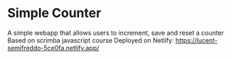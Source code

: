 # Simple Counter

A simple webapp that allows users to increment, save and reset a counter
Based on scrimba javascript course
Deployed on Netlify: https://lucent-semifreddo-5ce0fa.netlify.app/
